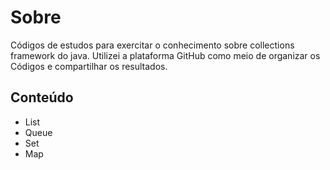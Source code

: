 <h1>Sobre</h1>

Códigos de estudos para exercitar o conhecimento sobre collections framework do java.
Utilizei a plataforma GitHub como meio de organizar os Códigos e compartilhar os resultados.

<h2>Conteúdo</h2>

  <ul>
   <li> List </li>
   <li> Queue </li>
   <li> Set </li>
   <li> Map </li>
  </ul>
